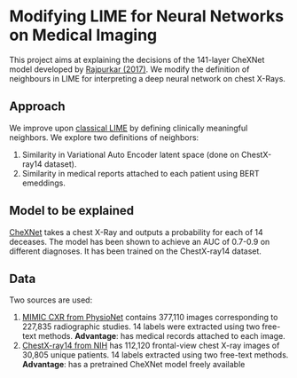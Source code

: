 # Modifying LIME for Neural Networks on Medical Imaging

This project aims at explaining the decisions of the 141-layer CheXNet model developed by [Rajpurkar (2017)](https://stanfordmlgroup.github.io/projects/chexnet/). We modify the definition of neighbours in LIME for interpreting a deep neural network on chest X-Rays. 


## Approach
We improve upon [classical LIME](https://github.com/marcotcr/lime) by defining clinically meaningful neighbors. We explore two definitions of neighbors:

1. Similarity in Variational Auto Encoder latent space (done on ChestX-ray14 dataset). 
2. Similarity in medical reports attached to each patient using BERT emeddings. 

## Model to be explained
[CheXNet](https://stanfordmlgroup.github.io/projects/chexnet/) takes a chest X-Ray and outputs a probability for each of 14 deceases. The model has been shown to achieve an AUC of 0.7-0.9 on different diagnoses. It has been trained on the ChestX-ray14 dataset. 

## Data
Two sources are used: 

1. [MIMIC CXR from PhysioNet](https://physionet.org/content/mimic-cxr/2.0.0/) contains 377,110 images corresponding to 227,835 radiographic studies. 14 labels were extracted using two free-text methods. **Advantage**: has medical records attached to each image. 
2. [ChestX-ray14 from NIH](https://nihcc.app.box.com/v/ChestXray-NIHCC) has 112,120 frontal-view chest X-ray images of 30,805 unique patients. 14 labels extracted using two free-text methods. **Advantage**: has a pretrained CheXNet model freely available
